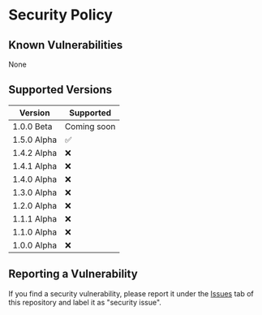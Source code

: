 # Security Policy

## Known Vulnerabilities

None

## Supported Versions

| Version       | Supported          |
| ------------- | ------------------ |
| 1.0.0 Beta    | Coming soon        |
| 1.5.0 Alpha   | :white_check_mark: |
| 1.4.2 Alpha   | :x:                |
| 1.4.1 Alpha   | :x:                |
| 1.4.0 Alpha   | :x:                |
| 1.3.0 Alpha   | :x:                |
| 1.2.0 Alpha   | :x:                |
| 1.1.1 Alpha   | :x:                |
| 1.1.0 Alpha   | :x:                |
| 1.0.0 Alpha   | :x:                |

## Reporting a Vulnerability

If you find a security vulnerability, please report it under the [Issues](https://github.com/cameronmathis/ExtremeStreetCrosser/issues/new?assignees=&labels=security+issue&template=security_issue.md&title=) tab of this repository and label it as "security issue".
